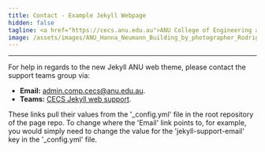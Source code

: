 ```yaml
---
title: Contact - Example Jekyll Webpage
hidden: false
tagline: <a href="https://cecs.anu.edu.au">ANU College of Engineering and Computer Science</a>
image: /assets/images/ANU_Hanna_Neumann_Building_by_photographer_Rodrigo_Vargas.jpg
---
```


---

For help in regards to the new Jekyll ANU web theme, please contact the support teams group via:
 - **Email:** [admin.comp.cecs@anu.edu.au](mailto:{{site.jekyll-support-email}}).
 - **Teams:** [CECS Jekyll web support]({{site.jekyll-support-link}}).

These links pull their values from the '_config.yml' file in the root repository of the page repo. To change where the 'Email' link points to, for example, you would simply need to change the value for the 'jekyll-support-email' key in the '_config.yml' file.
